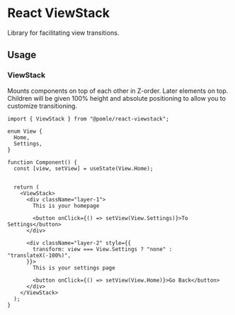 # React ViewStack

Library for facilitating view transitions.

## Usage

### ViewStack

Mounts components on top of each other in Z-order. Later elements on top. Children will be given 100% height and absolute positioning to allow you to customize transitioning.

```tsx
import { ViewStack } from "@pomle/react-viewstack";

enum View {
  Home,
  Settings,
}

function Component() {
  const [view, setView] = useState(View.Home);


  return (
    <ViewStack>
      <div className="layer-1">
        This is your homepage
        
        <button onClick={() => setView(View.Settings)}>To Settings</button>
      </div>
      
      <div className="layer-2" style={{
        transform: view === View.Settings ? "none" : "translateX(-100%)",
      }}>
        This is your settings page
        
        <button onClick={() => setView(View.Home)}>Go Back</button>
      </div>
    </ViewStack>
  );
}
```
